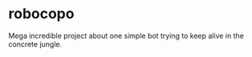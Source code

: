# robocopo
Mega incredible project about one simple bot trying to keep alive in the concrete jungle.
